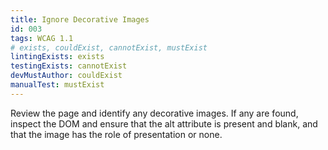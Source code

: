 ```yaml
---
title: Ignore Decorative Images
id: 003
tags: WCAG 1.1
# exists, couldExist, cannotExist, mustExist
lintingExists: exists 
testingExists: cannotExist
devMustAuthor: couldExist
manualTest: mustExist
---
```


Review the page and identify any decorative images. If any are found, inspect the DOM and ensure that the alt attribute is present and blank, and that the image has the role of presentation or none. 